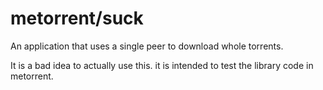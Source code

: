 metorrent/suck
==============

An application that uses a single peer to download whole torrents.

It is a bad idea to actually use this. it is intended to test the
library code in metorrent.
